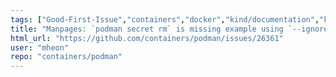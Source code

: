 ```yaml
---
tags: ["Good-First-Issue","containers","docker","kind/documentation","kubernetes","linux","oci"]
title: "Manpages: `podman secret rm` is missing example using `--ignore` option"
html_url: "https://github.com/containers/podman/issues/26361"
user: "mheon"
repo: "containers/podman"
---
```


